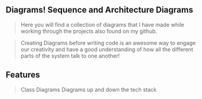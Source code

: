 ## Diagrams! Sequence and Architecture Diagrams

> Here you will find a collection of diagrams that I have made while working through the projects also found on my github. 

> Creating Diagrams before writing code is an awesome way to engage our creativity and have a good understanding of how all the different parts of the system talk to one another!

## Features
> Class Diagrams
> Diagrams up and down the tech stack
